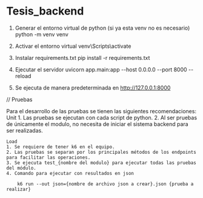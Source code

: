 # Tesis_backend

1. Generar el entorno virtual de python (si ya esta venv no es necesario)
python -m venv venv

2. Activar el entorno virtual
venv\Scripts\activate

3. Instalar requirements.txt
pip install -r requirements.txt

4. Ejecutar el servidor
uvicorn app.main:app --host 0.0.0.0 --port 8000 --reload

5. Se ejecuta de manera predeterminada en http://127.0.0.1:8000

// Pruebas

Para el desarrollo de las pruebas se tienen las siguientes recomendaciones:
    Unit
    1. Las pruebas se ejecutan con cada script de python.
    2. Al ser pruebas de únicamente el modulo, no necesita de iniciar el sistema backend para ser realizadas.

    Load
    1. Se requiere de tener k6 en el equipo.
    2. Las pruebas se separan por los principales métodos de los endpoints para facilitar las operaciones.
    3. Se ejecuta test_{nombre del modulo} para ejecutar todas las pruebas del módulo.
    4. Comando para ejecutar con resultados en json

        k6 run --out json={nombre de archivo json a crear}.json {prueba a realizar}